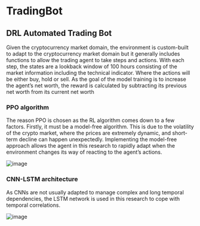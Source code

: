 # TradingBot

<h2>DRL Automated Trading Bot</h2>

<p>Given the cryptocurrency market domain, the environment is custom-built to adapt to the cryptocurrency market domain but it generally includes functions to allow the trading agent to take steps and actions. With each step, the states are a lookback window of 100 hours consisting of the market information including the technical indicator. Where the actions will be either buy, hold or sell. As the goal of the model training is to increase the agent’s net worth, the reward is calculated by subtracting its previous net worth from its current net worth</p>

<h3>PPO algorithm</h3>
<p>The reason PPO is chosen as the RL algorithm comes down to a few factors. Firstly, it must be a model-free algorithm. This is due to the volatility of the crypto market, where the prices are extremely dynamic, and short-term decline can happen unexpectedly. Implementing the model-free approach allows the agent in this research to rapidly adapt when the environment changes its way of reacting to the agent’s actions. </p>

![image](https://user-images.githubusercontent.com/55709960/151690631-ca7a8392-77d4-4cb6-9c5a-58fa639b44f6.png)

<h3>CNN-LSTM architecture</h3>
<p>As CNNs are not usually adapted to manage complex and long temporal dependencies, the LSTM network is used in this research to cope with temporal correlations. </p>

![image](https://user-images.githubusercontent.com/55709960/151690645-fdd88091-beb6-4ee9-ba0d-cd64d49e44b1.png)
